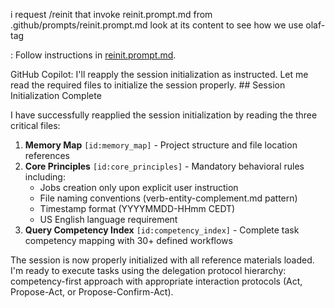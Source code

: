 i request /reinit that invoke reinit.prompt.md from .github/prompts/reinit.prompt.md
look at its content to see how we use olaf- tag 

<human-user-name>: Follow instructions in [reinit.prompt.md](file:///c%3A/Users/ppaccaud/coderepos/demo-2025-08-14/generic-demo/.github/prompts/reinit.prompt.md).

GitHub Copilot: I'll reapply the session initialization as instructed. Let me read the required files to initialize the session properly. ## Session Initialization Complete

I have successfully reapplied the session initialization by reading the three critical files:

1. **Memory Map** `[id:memory_map]` - Project structure and file location references
2. **Core Principles** `[id:core_principles]` - Mandatory behavioral rules including:
   - Jobs creation only upon explicit user instruction
   - File naming conventions (verb-entity-complement.md pattern)
   - Timestamp format (YYYYMMDD-HHmm CEDT)
   - US English language requirement
3. **Query Competency Index** `[id:competency_index]` - Complete task competency mapping with 30+ defined workflows

The session is now properly initialized with all reference materials loaded. I'm ready to execute tasks using the delegation protocol hierarchy: competency-first approach with appropriate interaction protocols (Act, Propose-Act, or Propose-Confirm-Act).